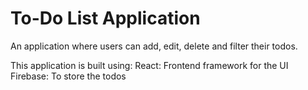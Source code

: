 # To-Do List Application

An application where users can add, edit, delete and filter their todos.

This application is built using:
React: Frontend framework for the UI
Firebase: To store the todos

